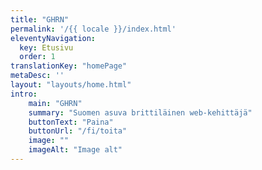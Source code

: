 ```yaml
---
title: "GHRN"
permalink: '/{{ locale }}/index.html'
eleventyNavigation:
  key: Etusivu
  order: 1
translationKey: "homePage"
metaDesc: ''
layout: "layouts/home.html"
intro:
    main: "GHRN"
    summary: "Suomen asuva brittiläinen web-kehittäjä"
    buttonText: "Paina"
    buttonUrl: "/fi/toita"
    image: ""
    imageAlt: "Image alt"
---
```

